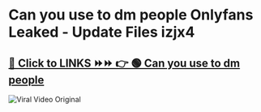 
 # Can you use to dm people Onlyfans Leaked - Update Files izjx4

## <h2><a href="https://clipsfans.com/Can_you_use_to_dm_people&ref=git">🔗 Click to LINKS ⏩⏩ 👉 🟢 Can you use to dm people </a></h2>

<a href="https://clipsfans.com/Can_you_use_to_dm_people&ref=git" rel="nofollow" data-target="animated-image.originalLink"><img src="https://i.ibb.co.com/xMMVF88/686577567.gif" alt="Viral Video Original" style="max-width: 100%; display: inline-block;" data-target="animated-image.originalImage"></a>

